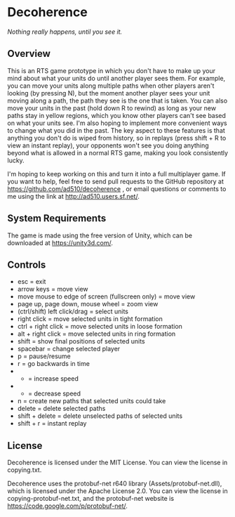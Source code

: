 Decoherence
===========
*Nothing really happens, until you see it.*

Overview
--------
This is an RTS game prototype in which you don't have to make up your mind about what your units do until another player sees them. For example, you can move your units along multiple paths when other players aren't looking (by pressing N), but the moment another player sees your unit moving along a path, the path they see is the one that is taken. You can also move your units in the past (hold down R to rewind) as long as your new paths stay in yellow regions, which you know other players can't see based on what your units see. I'm also hoping to implement more convenient ways to change what you did in the past. The key aspect to these features is that anything you don't do is wiped from history, so in replays (press shift + R to view an instant replay), your opponents won't see you doing anything beyond what is allowed in a normal RTS game, making you look consistently lucky.

I'm hoping to keep working on this and turn it into a full multiplayer game. If you want to help, feel free to send pull requests to the GitHub repository at https://github.com/ad510/decoherence , or email questions or comments to me using the link at http://ad510.users.sf.net/.

System Requirements
-------------------
The game is made using the free version of Unity, which can be downloaded at https://unity3d.com/.

Controls
--------
- esc = exit
- arrow keys = move view
- move mouse to edge of screen (fullscreen only) = move view
- page up, page down, mouse wheel = zoom view
- (ctrl/shift) left click/drag = select units
- right click = move selected units in tight formation
- ctrl + right click = move selected units in loose formation
- alt + right click = move selected units in ring formation
- shift = show final positions of selected units
- spacebar = change selected player
- p = pause/resume
- r = go backwards in time
- + = increase speed
- - = decrease speed
- n = create new paths that selected units could take
- delete = delete selected paths
- shift + delete = delete unselected paths of selected units
- shift + r = instant replay

License
-------
Decoherence is licensed under the MIT License. You can view the license in copying.txt.

Decoherence uses the protobuf-net r640 library (Assets/protobuf-net.dll), which is licensed under the Apache License 2.0. You can view the license in copying-protobuf-net.txt, and the protobuf-net website is https://code.google.com/p/protobuf-net/.

